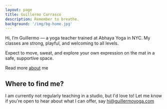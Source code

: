 ```yaml
---
layout: page
title: Guillermo Carrasco
description: Remember to breathe.
background: '/img/bg-home.jpg'
---
```


Hi, I’m Guillermo — a yoga teacher trained at Abhaya Yoga in NYC. My classes are strong, playful, and welcoming to all levels. 

Expect to move, sweat, and explore your own expression on the mat in a safe, supportive space.

Read more [about](about) me

## Where to find me? 

I am currently not regularly teaching in a studio, but I'd love to! Let me know if you're open to hear about what I can
offer, say hi@guillermoyoga.com

[abhaya]: https://abhayayoga.com/schedule/
[bbp]: https://maps.app.goo.gl/Etvd3o2Ms5zh1wKEA